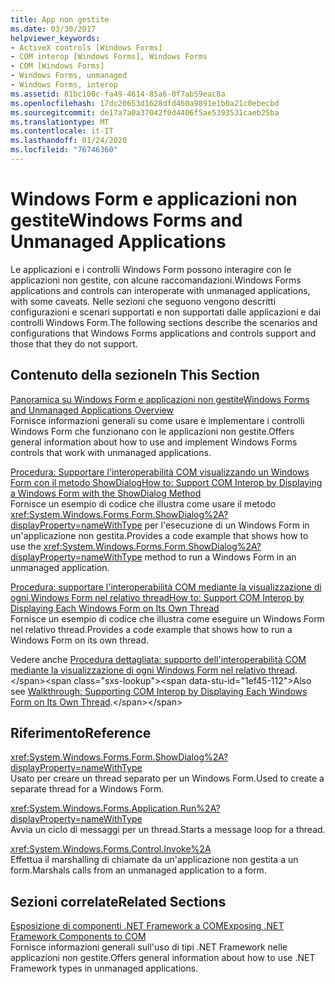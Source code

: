 ```yaml
---
title: App non gestite
ms.date: 03/30/2017
helpviewer_keywords:
- ActiveX controls [Windows Forms]
- COM interop [Windows Forms], Windows Forms
- COM [Windows Forms]
- Windows Forms, unmanaged
- Windows Forms, interop
ms.assetid: 81bc100c-fa49-4614-85a6-0f7ab59eac8a
ms.openlocfilehash: 17dc20653d1628dfd460a9891e1b0a21c0ebecbd
ms.sourcegitcommit: de17a7a0a37042f0d4406f5ae5393531caeb25ba
ms.translationtype: MT
ms.contentlocale: it-IT
ms.lasthandoff: 01/24/2020
ms.locfileid: "76746360"
---
```

# <a name="windows-forms-and-unmanaged-applications"></a><span data-ttu-id="1ef45-102">Windows Form e applicazioni non gestite</span><span class="sxs-lookup"><span data-stu-id="1ef45-102">Windows Forms and Unmanaged Applications</span></span>
<span data-ttu-id="1ef45-103">Le applicazioni e i controlli Windows Form possono interagire con le applicazioni non gestite, con alcune raccomandazioni.</span><span class="sxs-lookup"><span data-stu-id="1ef45-103">Windows Forms applications and controls can interoperate with unmanaged applications, with some caveats.</span></span> <span data-ttu-id="1ef45-104">Nelle sezioni che seguono vengono descritti configurazioni e scenari supportati e non supportati dalle applicazioni e dai controlli Windows Form.</span><span class="sxs-lookup"><span data-stu-id="1ef45-104">The following sections describe the scenarios and configurations that Windows Forms applications and controls support and those that they do not support.</span></span>  
  
## <a name="in-this-section"></a><span data-ttu-id="1ef45-105">Contenuto della sezione</span><span class="sxs-lookup"><span data-stu-id="1ef45-105">In This Section</span></span>  
 [<span data-ttu-id="1ef45-106">Panoramica su Windows Form e applicazioni non gestite</span><span class="sxs-lookup"><span data-stu-id="1ef45-106">Windows Forms and Unmanaged Applications Overview</span></span>](windows-forms-and-unmanaged-applications-overview.md)  
 <span data-ttu-id="1ef45-107">Fornisce informazioni generali su come usare e implementare i controlli Windows Form che funzionano con le applicazioni non gestite.</span><span class="sxs-lookup"><span data-stu-id="1ef45-107">Offers general information about how to use and implement Windows Forms controls that work with unmanaged applications.</span></span>  
  
 [<span data-ttu-id="1ef45-108">Procedura: Supportare l'interoperabilità COM visualizzando un Windows Form con il metodo ShowDialog</span><span class="sxs-lookup"><span data-stu-id="1ef45-108">How to: Support COM Interop by Displaying a Windows Form with the ShowDialog Method</span></span>](com-interop-by-displaying-a-windows-form-shadow.md)  
 <span data-ttu-id="1ef45-109">Fornisce un esempio di codice che illustra come usare il metodo <xref:System.Windows.Forms.Form.ShowDialog%2A?displayProperty=nameWithType> per l'esecuzione di un Windows Form in un'applicazione non gestita.</span><span class="sxs-lookup"><span data-stu-id="1ef45-109">Provides a code example that shows how to use the <xref:System.Windows.Forms.Form.ShowDialog%2A?displayProperty=nameWithType> method to run a Windows Form in an unmanaged application.</span></span>  
  
 [<span data-ttu-id="1ef45-110">Procedura: supportare l'interoperabilità COM mediante la visualizzazione di ogni Windows Form nel relativo thread</span><span class="sxs-lookup"><span data-stu-id="1ef45-110">How to: Support COM Interop by Displaying Each Windows Form on Its Own Thread</span></span>](how-to-support-com-interop-by-displaying-each-windows-form-on-its-own-thread.md)  
 <span data-ttu-id="1ef45-111">Fornisce un esempio di codice che illustra come eseguire un Windows Form nel relativo thread.</span><span class="sxs-lookup"><span data-stu-id="1ef45-111">Provides a code example that shows how to run a Windows Form on its own thread.</span></span>  
  
 <span data-ttu-id="1ef45-112">Vedere anche [Procedura dettagliata: supporto dell'interoperabilità COM mediante la visualizzazione di ogni Windows Form nel relativo thread](https://docs.microsoft.com/previous-versions/visualstudio/visual-studio-2010/ms233639(v=vs.100)).</span><span class="sxs-lookup"><span data-stu-id="1ef45-112">Also see [Walkthrough: Supporting COM Interop by Displaying Each Windows Form on Its Own Thread](https://docs.microsoft.com/previous-versions/visualstudio/visual-studio-2010/ms233639(v=vs.100)).</span></span>  
  
## <a name="reference"></a><span data-ttu-id="1ef45-113">Riferimento</span><span class="sxs-lookup"><span data-stu-id="1ef45-113">Reference</span></span>  
 <xref:System.Windows.Forms.Form.ShowDialog%2A?displayProperty=nameWithType>  
 <span data-ttu-id="1ef45-114">Usato per creare un thread separato per un Windows Form.</span><span class="sxs-lookup"><span data-stu-id="1ef45-114">Used to create a separate thread for a Windows Form.</span></span>  
  
 <xref:System.Windows.Forms.Application.Run%2A?displayProperty=nameWithType>  
 <span data-ttu-id="1ef45-115">Avvia un ciclo di messaggi per un thread.</span><span class="sxs-lookup"><span data-stu-id="1ef45-115">Starts a message loop for a thread.</span></span>  
  
 <xref:System.Windows.Forms.Control.Invoke%2A>  
 <span data-ttu-id="1ef45-116">Effettua il marshalling di chiamate da un'applicazione non gestita a un form.</span><span class="sxs-lookup"><span data-stu-id="1ef45-116">Marshals calls from an unmanaged application to a form.</span></span>  
  
## <a name="related-sections"></a><span data-ttu-id="1ef45-117">Sezioni correlate</span><span class="sxs-lookup"><span data-stu-id="1ef45-117">Related Sections</span></span>  
 [<span data-ttu-id="1ef45-118">Esposizione di componenti .NET Framework a COM</span><span class="sxs-lookup"><span data-stu-id="1ef45-118">Exposing .NET Framework Components to COM</span></span>](../../interop/exposing-dotnet-components-to-com.md)  
 <span data-ttu-id="1ef45-119">Fornisce informazioni generali sull'uso di tipi .NET Framework nelle applicazioni non gestite.</span><span class="sxs-lookup"><span data-stu-id="1ef45-119">Offers general information about how to use .NET Framework types in unmanaged applications.</span></span>
